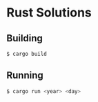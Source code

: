 # Rust Solutions

## Building

```bash
$ cargo build
```

## Running

```bash
$ cargo run <year> <day>
```

